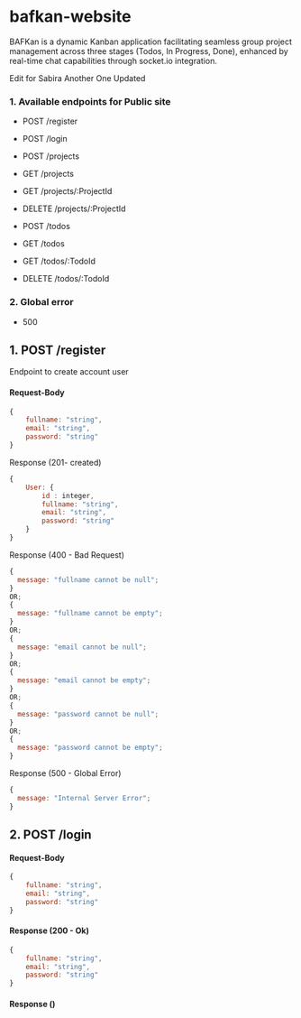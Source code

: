 # bafkan-website

BAFKan is a dynamic Kanban application facilitating seamless group project management across three stages (Todos, In Progress, Done), enhanced by real-time chat capabilities through socket.io integration.

Edit for Sabira Another One Updated

### 1. Available endpoints for Public site

- POST /register
- POST /login

- POST /projects
- GET /projects
- GET /projects/:ProjectId
- DELETE /projects/:ProjectId

- POST /todos
- GET /todos
- GET /todos/:TodoId
- DELETE /todos/:TodoId

### 2. Global error

- 500

## 1. POST /register

Endpoint to create account user

#### Request-Body

```js
{
    fullname: "string",
    email: "string",
    password: "string"
}
```

Response (201- created)

```js
{
    User: {
        id : integer,
        fullname: "string",
        email: "string",
        password: "string"
    }
}
```

Response (400 - Bad Request)

```js
{
  message: "fullname cannot be null";
}
OR;
{
  message: "fullname cannot be empty";
}
OR;
{
  message: "email cannot be null";
}
OR;
{
  message: "email cannot be empty";
}
OR;
{
  message: "password cannot be null";
}
OR;
{
  message: "password cannot be empty";
}
```

Response (500 - Global Error)

```js
{
  message: "Internal Server Error";
}
```

## 2. POST /login

#### Request-Body

```js
{
    fullname: "string",
    email: "string",
    password: "string"
}
```

#### Response (200 - Ok)

```js
{
    fullname: "string",
    email: "string",
    password: "string"
}
```

#### Response ()
